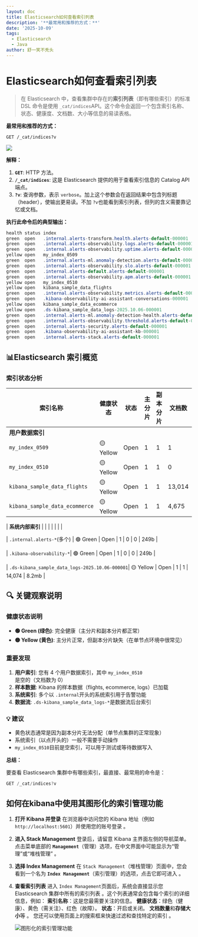 ```yaml
---
layout: doc
title: Elasticsearch如何查看索引列表
description: '**最常用和推荐的方式：**'
date: '2025-10-09'
tags:
  - Elasticsearch
  - Java
author: 舒一笑不秃头
---
```

# Elasticsearch如何查看索引列表

> 在 Elasticsearch 中，查看集群中存在的**索引列表**（即有哪些索引）的标准 DSL 命令是使用 `_cat/indices`API。这个命令会返回一个包含索引名称、状态、健康度、文档数、大小等信息的易读表格。

**最常用和推荐的方式：**

```
GET /_cat/indices?v
```

![](https://shuyixiao.oss-cn-hangzhou.aliyuncs.com/image-20251006135550209.png)

**解释：**

1. **`GET`**: HTTP 方法。
2. **`/_cat/indices`**: 这是 Elasticsearch 提供的用于查看索引信息的 Catalog API 端点。
3. **`?v`**: 查询参数，表示 `verbose`。加上这个参数会在返回结果中包含列标题（header），使输出更易读。不加 `?v`也能看到索引列表，但列的含义需要靠记忆或文档。

**执行此命令后的典型输出：**

```java
health status index                                                              uuid                   pri rep docs.count docs.deleted store.size pri.store.size dataset.size
green  open   .internal.alerts-transform.health.alerts-default-000001            3R-MxTG4T3apDhTxkebi_Q   1   0          0            0       249b           249b         249b
green  open   .internal.alerts-observability.logs.alerts-default-000001          N8UKQbtDQ0umOyAGk9atHg   1   0          0            0       249b           249b         249b
green  open   .internal.alerts-observability.uptime.alerts-default-000001        PSDuU6GWR5ewDrpfu1uTwg   1   0          0            0       249b           249b         249b
yellow open   my_index_0509                                                      V-8KOKdjQCC1ku2COlrHsA   1   1          1            0      9.7kb          9.7kb        9.7kb
green  open   .internal.alerts-ml.anomaly-detection.alerts-default-000001        S6DCX0x_SYqH6Yw22MTALQ   1   0          0            0       249b           249b         249b
green  open   .internal.alerts-observability.slo.alerts-default-000001           IA2mPgKFS1SvT7iBD9Rxmw   1   0          0            0       249b           249b         249b
green  open   .internal.alerts-default.alerts-default-000001                     rweYpWpuTVuKtJ3nflpSXQ   1   0          0            0       249b           249b         249b
green  open   .internal.alerts-observability.apm.alerts-default-000001           YHuxgwT3Q7SITwjSgyDIjg   1   0          0            0       249b           249b         249b
yellow open   my_index_0510                                                      3Eti3SXlQY6WRRv4rmQGKQ   1   1          0            0       249b           249b         249b
yellow open   kibana_sample_data_flights                                         VhNwMZdSSpWZEVyfDAED3g   1   1      13014            0      5.7mb          5.7mb        5.7mb
green  open   .internal.alerts-observability.metrics.alerts-default-000001       aa7q-oCoSW2ra6immFMmUg   1   0          0            0       249b           249b         249b
green  open   .kibana-observability-ai-assistant-conversations-000001            0-ZCj2ywTEKGEcbmw_TcaQ   1   0          0            0       249b           249b         249b
yellow open   kibana_sample_data_ecommerce                                       EYzwnXS_QhuawoSw--Uh-w   1   1       4675            0        4mb            4mb          4mb
yellow open   .ds-kibana_sample_data_logs-2025.10.06-000001                      Bg7IFd9xTxOQWqkcR1_OoA   1   1      14074            0      8.2mb          8.2mb        8.2mb
green  open   .internal.alerts-ml.anomaly-detection-health.alerts-default-000001 JsyvXs3PS-2pw7obPCKzZg   1   0          0            0       249b           249b         249b
green  open   .internal.alerts-observability.threshold.alerts-default-000001     -fSNQkaPROqfC9nRViyCww   1   0          0            0       249b           249b         249b
green  open   .internal.alerts-security.alerts-default-000001                    Fp9y4Ea-TyeIGrPztXZt-w   1   0          0            0       249b           249b         249b
green  open   .kibana-observability-ai-assistant-kb-000001                       AKlDtnVjTxeKvD_vkJTofg   1   0          0            0       249b           249b         249b
green  open   .internal.alerts-stack.alerts-default-000001                       o8dEeNL7RKuTY27TXWBmpQ   1   0          0            0       249b           249b         249b

```

## 📊Elasticsearch 索引概览

### 索引状态分析

| 索引名称                       | 健康状态 | 状态 | 主分片 | 副本分片 | 文档数 | 存储大小 |
| ------------------------------ | -------- | ---- | ------ | -------- | ------ | -------- |
| **用户数据索引**               |          |      |        |          |        |          |
| `my_index_0509`                | 🟡 Yellow | Open | 1      | 1        | 1      | 9.7kb    |
| `my_index_0510`                | 🟡 Yellow | Open | 1      | 1        | 0      | 249b     |
| `kibana_sample_data_flights`   | 🟡 Yellow | Open | 1      | 1        | 13,014 | 5.7mb    |
| `kibana_sample_data_ecommerce` | 🟡 Yellow | Open | 1      | 1        | 4,675  | 4mb      |

| **系统内部索引** | | | | | | |

| `.internal.alerts-*`(多个) | 🟢 Green | Open | 1 | 0 | 0 | 249b |

| `.kibana-observability-*`| 🟢 Green | Open | 1 | 0 | 0 | 249b |

| `.ds-kibana_sample_data_logs-2025.10.06-000001`| 🟡 Yellow | Open | 1 | 1 | 14,074 | 8.2mb |

## 🔍 关键观察说明

### 健康状态说明

- **🟢 Green (绿色)**: 完全健康（主分片和副本分片都正常）
- **🟡 Yellow (黄色)**: 主分片正常，但副本分片缺失（在单节点环境中很常见）

### 重要发现

1. **用户索引**: 您有 4 个用户数据索引，其中 `my_index_0510`是空的（文档数为 0）
2. **样本数据**: Kibana 的样本数据（flights, ecommerce, logs）已加载
3. **系统索引**: 多个以 `.internal`开头的系统索引用于告警功能
4. **数据流**: `.ds-kibana_sample_data_logs-*`是数据流后台索引

### 💡 建议

- 黄色状态通常是因为副本分片无法分配（单节点集群的正常现象）
- 系统索引（以点开头的）一般不需要手动操作
- `my_index_0510`目前是空索引，可以用于测试或等待数据写入

**总结：**

要查看 Elasticsearch 集群中有哪些索引，最直接、最常用的命令是：

```java
GET /_cat/indices?v
```

## 如何在kibana中使用其图形化的索引管理功能

1. **打开 Kibana 并登录** 在浏览器中访问您的 Kibana 地址（例如 `http://localhost:5601`）并使用您的账号登录 。

2. **进入 Stack Management** 登录后，请留意 Kibana 主界面左侧的导航菜单。点击菜单底部的 **`Management`**（管理）选项，在中文界面中可能显示为“管理”或“堆栈管理” 。

3. **选择 Index Management** 在 `Stack Management`（堆栈管理）页面中，您会看到一个名为 **`Index Management`**（索引管理）的选项，点击它即可进入 。

4. **查看索引列表** 进入 `Index Management`页面后，系统会直接显示您 Elasticsearch 集群中所有的索引列表 。这个列表通常会包含每个索引的详细信息，例如： **索引名称**：这是您最需要关注的信息。 **健康状态**：绿色（健康）、黄色（需关注）、红色（故障）。 **状态**：开启或关闭。 **文档数量**和**存储大小**等 。 您还可以使用页面上的搜索框来快速过滤和查找特定的索引 。

   ![图形化的索引管理功能](https://shuyixiao.oss-cn-hangzhou.aliyuncs.com/image-20251006140231964.png)



